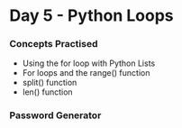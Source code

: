 # Day 5 - Python Loops

### Concepts Practised
- Using the for loop with Python Lists
- For loops and the range() function
- split() function
- len() function 

### Password Generator
